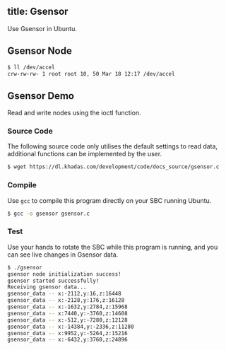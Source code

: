 title: Gsensor
---
Use Gsensor in Ubuntu.

## Gsensor Node

```sh
$ ll /dev/accel 
crw-rw-rw- 1 root root 10, 50 Mar 18 12:17 /dev/accel
```

## Gsensor Demo

Read and write nodes using the ioctl function.

### Source Code

The following source code only utilises the default settings to read data, additional functions can be implemented by the user.

```sh
$ wget https://dl.khadas.com/development/code/docs_source/gsensor.c
```

### Compile

Use `gcc` to compile this program directly on your SBC running Ubuntu.

```sh
$ gcc -o gsensor gsensor.c
```

### Test

Use your hands to rotate the SBC while this program is running, and you can see live changes in Gsensor data.

```sh
$ ./gsensor
gsensor node initialization success!
gsensor started successfully!
Receiving gsensor data...
gsensor_data -- x:-2112,y:16,z:16448
gsensor_data -- x:-2128,y:176,z:16128
gsensor_data -- x:-1632,y:2784,z:15968
gsensor_data -- x:7440,y:-3760,z:14608
gsensor_data -- x:-512,y:-7280,z:12128
gsensor_data -- x:-14384,y:-2336,z:11280
gsensor_data -- x:9952,y:-5264,z:15216
gsensor_data -- x:-6432,y:3760,z:24896
```
